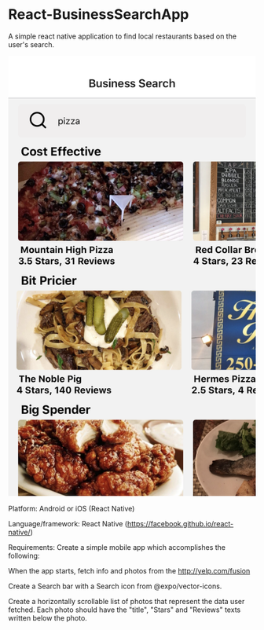 # React-BusinessSearchApp
A simple react native application to find local restaurants based on the user's search.

![alt text](https://github.com/mranna/React-BusinessSearchApp/blob/master/Screenshot/IMG_9065.png?raw=true)

Platform: Android or iOS (React Native)

Language/framework: React Native (https://facebook.github.io/react-native/)

Requirements: Create a simple mobile app which accomplishes the following:

When the app starts, fetch info and photos from the http://yelp.com/fusion

Create a Search bar with a Search icon from @expo/vector-icons. 

Create a horizontally scrollable list of photos that represent the data user fetched. 
Each photo should have the "title", "Stars" and "Reviews" texts written below the photo.



